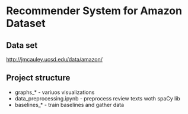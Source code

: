 # Recommender System for Amazon Dataset

## Data set
http://jmcauley.ucsd.edu/data/amazon/

## Project structure

* graphs_* - variuos visualizations
* data_preprocessing.ipynb - preprocess review texts woth spaCy lib
* baselines_* - train baselines and gather data


